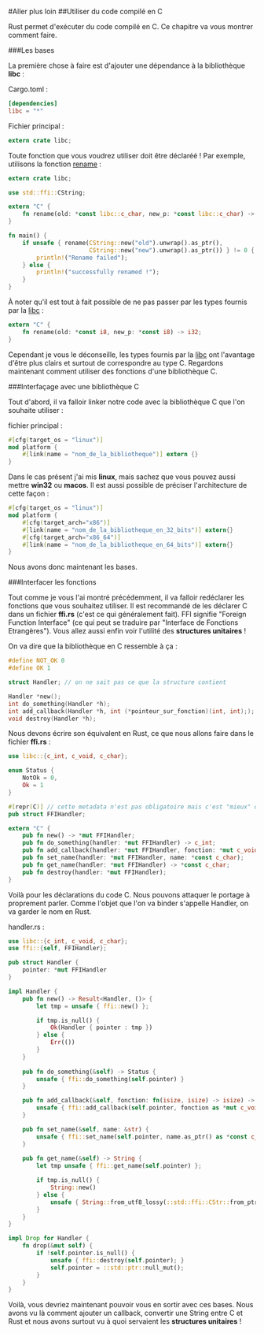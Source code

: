 #Aller plus loin
##Utiliser du code compilé en C

Rust permet d'exécuter du code compilé en C. Ce chapitre va vous montrer comment faire.

###Les bases

La première chose à faire est d'ajouter une dépendance à la bibliothèque __libc__ :

Cargo.toml :

```Toml
[dependencies]
libc = "*"
```

Fichier principal :

```Rust
extern crate libc;
```

Toute fonction que vous voudrez utiliser doit être déclaréé ! Par exemple, utilisons la fonction [rename](http://linux.die.net/man/2/rename) :

```Rust
extern crate libc;

use std::ffi::CString;

extern "C" {
    fn rename(old: *const libc::c_char, new_p: *const libc::c_char) -> libc::c_int;
}

fn main() {
    if unsafe { rename(CString::new("old").unwrap().as_ptr(),
                       CString::new("new").unwrap().as_ptr()) } != 0 {
        println!("Rename failed");
    } else {
        println!("successfully renamed !");
    }
}
```

À noter qu'il est tout à fait possible de ne pas passer par les types fournis par la [libc](https://crates.io/crates/libc) :

```Rust
extern "C" {
    fn rename(old: *const i8, new_p: *const i8) -> i32;
}
```

Cependant je vous le déconseille, les types fournis par la [libc](https://crates.io/crates/libc) ont l'avantage d'être plus clairs et surtout de correspondre au type C. Regardons maintenant comment utiliser des fonctions d'une bibliothèque C.

###Interfaçage avec une bibliothèque C

Tout d'abord, il va falloir linker notre code avec la bibliothèque C que l'on souhaite utiliser :

fichier principal :

```Rust
#[cfg(target_os = "linux")]
mod platform {
    #[link(name = "nom_de_la_bibliotheque")] extern {}
}
```

Dans le cas présent j'ai mis __linux__, mais sachez que vous pouvez aussi mettre __win32__ ou __macos__. Il est aussi possible de préciser l'architecture de cette façon :

```Rust
#[cfg(target_os = "linux")]
mod platform {
    #[cfg(target_arch="x86")]
    #[link(name = "nom_de_la_bibliotheque_en_32_bits")] extern{}
    #[cfg(target_arch="x86_64")]
    #[link(name = "nom_de_la_bibliotheque_en_64_bits")] extern{}
}
```

Nous avons donc maintenant les bases.

###Interfacer les fonctions

Tout comme je vous l'ai montré précédemment, il va falloir redéclarer les fonctions que vous souhaitez utiliser. Il est recommandé de les déclarer C dans un fichier __ffi.rs__ (c'est ce qui généralement fait). FFI signifie "Foreign Function Interface" (ce qui peut se traduire par "Interface de Fonctions Etrangères"). Vous allez aussi enfin voir l'utilité des __structures unitaires__ !

On va dire que la bibliothèque en C ressemble à ça :

```C
#define NOT_OK 0
#define OK 1

struct Handler; // on ne sait pas ce que la structure contient

Handler *new();
int do_something(Handler *h);
int add_callback(Handler *h, int (*pointeur_sur_fonction)(int, int););
void destroy(Handler *h);
```

Nous devons écrire son équivalent en Rust, ce que nous allons faire dans le fichier __ffi.rs__ :

```Rust
use libc::{c_int, c_void, c_char};

enum Status {
    NotOk = 0,
    Ok = 1
}

#[repr(C)] // cette metadata n'est pas obligatoire mais c'est "mieux" de la mettre
pub struct FFIHandler;

extern "C" {
    pub fn new() -> *mut FFIHandler;
    pub fn do_something(handler: *mut FFIHandler) -> c_int;
    pub fn add_callback(handler: *mut FFIHandler, fonction: *mut c_void) -> c_int;
    pub fn set_name(handler: *mut FFIHandler, name: *const c_char);
    pub fn get_name(handler: *mut FFIHandler) -> *const c_char;
    pub fn destroy(handler: *mut FFIHandler);
}
```

Voilà pour les déclarations du code C. Nous pouvons attaquer le portage à proprement parler. Comme l'objet que l'on va binder s'appelle Handler, on va garder le nom en Rust.

handler.rs :

```Rust
use libc::{c_int, c_void, c_char};
use ffi::{self, FFIHandler};

pub struct Handler {
    pointer: *mut FFIHandler
}

impl Handler {
    pub fn new() -> Result<Handler, ()> {
        let tmp = unsafe { ffi::new() };

        if tmp.is_null() {
            Ok(Handler { pointer : tmp })
        } else {
            Err(())
        }
    }
    
    pub fn do_something(&self) -> Status {
        unsafe { ffi::do_something(self.pointer) }
    }

    pub fn add_callback(&self, fonction: fn(isize, isize) -> isize) -> Status {
        unsafe { ffi::add_callback(self.pointer, fonction as *mut c_void) }
    }

    pub fn set_name(&self, name: &str) {
        unsafe { ffi::set_name(self.pointer, name.as_ptr() as *const c_char) }
    }
    
    pub fn get_name(&self) -> String {
        let tmp unsafe { ffi::get_name(self.pointer) };

        if tmp.is_null() {
            String::new()
        } else {
            unsafe { String::from_utf8_lossy(::std::ffi::CStr::from_ptr(tmp).to_bytes()).to_string() }
        }
    }
}

impl Drop for Handler {
    fn drop(&mut self) {
        if !self.pointer.is_null() {
            unsafe { ffi::destroy(self.pointer); }
            self.pointer = ::std::ptr::null_mut();
        }
    }
}
```

Voilà, vous devriez maintenant pouvoir vous en sortir avec ces bases. Nous avons vu là comment ajouter un callback, convertir une String entre C et Rust et nous avons surtout vu à quoi servaient les __structures unitaires__ !
